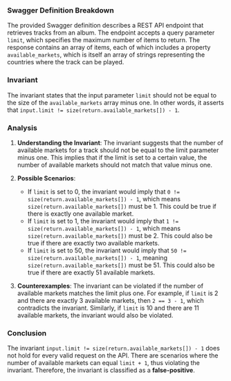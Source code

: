 ### Swagger Definition Breakdown
The provided Swagger definition describes a REST API endpoint that retrieves tracks from an album. The endpoint accepts a query parameter `limit`, which specifies the maximum number of items to return. The response contains an array of items, each of which includes a property `available_markets`, which is itself an array of strings representing the countries where the track can be played.

### Invariant
The invariant states that the input parameter `limit` should not be equal to the size of the `available_markets` array minus one. In other words, it asserts that `input.limit != size(return.available_markets[]) - 1`.

### Analysis
1. **Understanding the Invariant**: The invariant suggests that the number of available markets for a track should not be equal to the limit parameter minus one. This implies that if the limit is set to a certain value, the number of available markets should not match that value minus one.

2. **Possible Scenarios**: 
   - If `limit` is set to 0, the invariant would imply that `0 != size(return.available_markets[]) - 1`, which means `size(return.available_markets[])` must be 1. This could be true if there is exactly one available market.
   - If `limit` is set to 1, the invariant would imply that `1 != size(return.available_markets[]) - 1`, which means `size(return.available_markets[])` must be 2. This could also be true if there are exactly two available markets.
   - If `limit` is set to 50, the invariant would imply that `50 != size(return.available_markets[]) - 1`, meaning `size(return.available_markets[])` must be 51. This could also be true if there are exactly 51 available markets.

3. **Counterexamples**: The invariant can be violated if the number of available markets matches the limit plus one. For example, if `limit` is 2 and there are exactly 3 available markets, then `2 == 3 - 1`, which contradicts the invariant. Similarly, if `limit` is 10 and there are 11 available markets, the invariant would also be violated.

### Conclusion
The invariant `input.limit != size(return.available_markets[]) - 1` does not hold for every valid request on the API. There are scenarios where the number of available markets can equal `limit + 1`, thus violating the invariant. Therefore, the invariant is classified as a **false-positive**.
